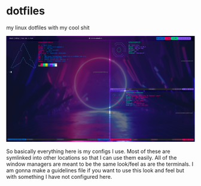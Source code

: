 # dotfiles
my linux dotfiles with my cool shit

<img src="https://raw.githubusercontent.com/eatmyvenom/dotfiles/main/images/main.png">

So basically everything here is my configs I use. Most of these are symlinked into other locations so that I can use them easily.
All of the window managers are meant to be the same look/feel as are the terminals.
I am gonna make a guidelines file if you want to use this look and feel but with something I have not configured here.


